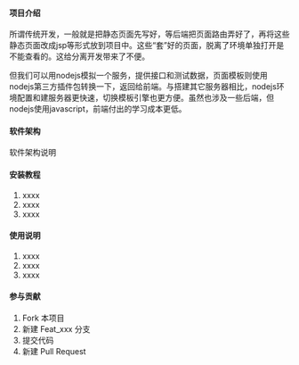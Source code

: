 
#### 项目介绍
所谓传统开发，一般就是把静态页面先写好，等后端把页面路由弄好了，再将这些静态页面改成jsp等形式放到项目中。这些“套”好的页面，脱离了环境单独打开是不能查看的。这给分离开发带来了不便。

但我们可以用nodejs模拟一个服务，提供接口和测试数据，页面模板则使用nodejs第三方插件包转换一下，返回给前端。与搭建其它服务器相比，nodejs环境配置和建服务器更快速，切换模板引擎也更方便。虽然也涉及一些后端，但nodejs使用javascript，前端付出的学习成本更低。

#### 软件架构
软件架构说明


#### 安装教程

1. xxxx
2. xxxx
3. xxxx

#### 使用说明

1. xxxx
2. xxxx
3. xxxx

#### 参与贡献

1. Fork 本项目
2. 新建 Feat_xxx 分支
3. 提交代码
4. 新建 Pull Request
